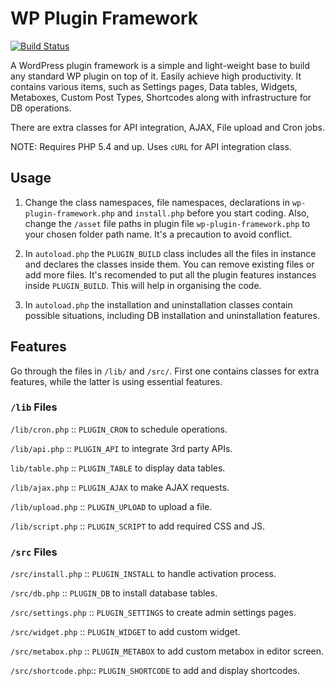 # WP Plugin Framework
[![Build Status](https://travis-ci.org/nirjharlo/wp-plugin-framework.svg?branch=master)](https://travis-ci.org/nirjharlo/wp-plugin-framework)

A WordPress plugin framework is a simple and light-weight base to build any standard WP plugin on top of it. Easily achieve high productivity.
It contains various items, such as Settings pages, Data tables, Widgets, Metaboxes, Custom Post Types, Shortcodes along with infrastructure for DB operations.

There are extra classes for API integration, AJAX, File upload and Cron jobs.

NOTE: Requires PHP 5.4 and up. Uses `cURL` for API integration class.

## Usage

1. Change the class namespaces, file namespaces, declarations in `wp-plugin-framework.php` and `install.php` before you start coding.
Also, change the `/asset` file paths in plugin file `wp-plugin-framework.php` to your chosen folder path name.
It's a precaution to avoid conflict.

2. In `autoload.php` the `PLUGIN_BUILD` class includes all the files in instance and declares the classes inside them. You can remove existing files or add more files. It's recomended to put all the plugin features instances inside `PLUGIN_BUILD`. This will help in organising the code.

3. In `autoload.php` the installation and uninstallation classes contain possible situations, including DB installation and uninstallation features.

## Features

Go through the files in `/lib/` and `/src/`. First one contains classes for extra features, while the latter is using essential features.

### `/lib` Files

`/lib/cron.php` :: `PLUGIN_CRON` to schedule operations.

`/lib/api.php` :: `PLUGIN_API` to integrate 3rd party APIs.

`lib/table.php` :: `PLUGIN_TABLE` to display data tables.

`/lib/ajax.php` :: `PLUGIN_AJAX` to make AJAX requests.

`/lib/upload.php` :: `PLUGIN_UPLOAD` to upload a file.

`/lib/script.php` :: `PLUGIN_SCRIPT` to add required CSS and JS.

### `/src` Files

`/src/install.php` :: `PLUGIN_INSTALL` to handle activation process.

`/src/db.php` :: `PLUGIN_DB` to install database tables.

`/src/settings.php` :: `PLUGIN_SETTINGS` to create admin settings pages.

`/src/widget.php` :: `PLUGIN_WIDGET` to add custom widget.

`/src/metabox.php` :: `PLUGIN_METABOX` to add custom metabox in editor screen.

`/src/shortcode.php`:: `PLUGIN_SHORTCODE` to add and display shortcodes.